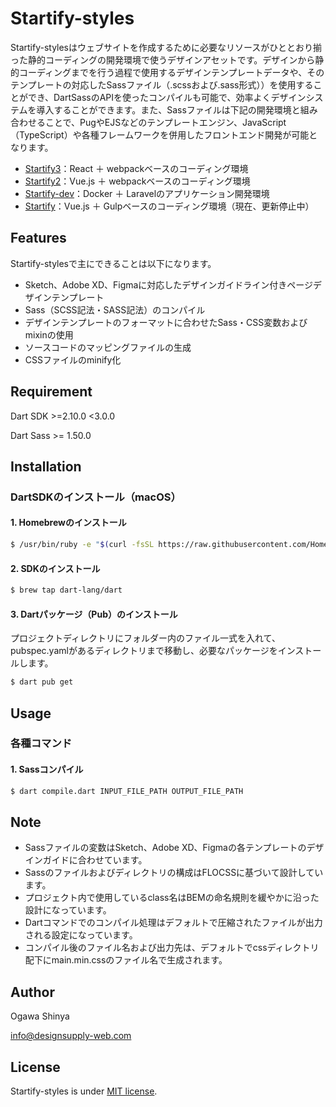 # Startify-styles

Startify-stylesはウェブサイトを作成するために必要なリソースがひととおり揃った静的コーディングの開発環境で使うデザインアセットです。デザインから静的コーディングまでを行う過程で使用するデザインテンプレートデータや、そのテンプレートの対応したSassファイル（.scssおよび.sass形式））を使用することができ、DartSassのAPIを使ったコンパイルも可能で、効率よくデザインシステムを導入することができます。また、Sassファイルは下記の開発環境と組み合わせることで、PugやEJSなどのテンプレートエンジン、JavaScript（TypeScript）や各種フレームワークを併用したフロントエンド開発が可能となります。


- [Startify3](https://github.com/DesignSupply/startify3/)：React ＋ webpackベースのコーディング環境
- [Startify2](https://github.com/DesignSupply/startify2/)：Vue.js ＋ webpackベースのコーディング環境
- [Startify-dev](https://github.com/DesignSupply/startify-dev/)：Docker ＋ Laravelのアプリケーション開発環境
- [Startify](https://github.com/DesignSupply/startify/)：Vue.js ＋ Gulpベースのコーディング環境（現在、更新停止中）



## Features

Startify-stylesで主にできることは以下になります。

* Sketch、Adobe XD、Figmaに対応したデザインガイドライン付きページデザインテンプレート
* Sass（SCSS記法・SASS記法）のコンパイル
* デザインテンプレートのフォーマットに合わせたSass・CSS変数およびmixinの使用
* ソースコードのマッピングファイルの生成
* CSSファイルのminify化



## Requirement

Dart SDK >=2.10.0 <3.0.0

Dart Sass >= 1.50.0



## Installation

### DartSDKのインストール（macOS）

#### 1. Homebrewのインストール
```bash
$ /usr/bin/ruby -e "$(curl -fsSL https://raw.githubusercontent.com/Homebrew/install/master/install)"
```
#### 2. SDKのインストール
```bash
$ brew tap dart-lang/dart
```
#### 3. Dartパッケージ（Pub）のインストール
プロジェクトディレクトリにフォルダー内のファイル一式を入れて、pubspec.yamlがあるディレクトリまで移動し、必要なパッケージをインストールします。
```bash
$ dart pub get
```



## Usage

### 各種コマンド

#### 1. Sassコンパイル
```bash
$ dart compile.dart INPUT_FILE_PATH OUTPUT_FILE_PATH
```



## Note

* Sassファイルの変数はSketch、Adobe XD、Figmaの各テンプレートのデザインガイドに合わせています。
* Sassのファイルおよびディレクトリの構成はFLOCSSに基づいて設計しています。
* プロジェクト内で使用しているclass名はBEMの命名規則を緩やかに沿った設計になっています。
* Dartコマンドでのコンパイル処理はデフォルトで圧縮されたファイルが出力される設定になっています。
* コンパイル後のファイル名および出力先は、デフォルトでcssディレクトリ配下にmain.min.cssのファイル名で生成されます。



## Author

Ogawa Shinya

info@designsupply-web.com



## License

Startify-styles is under [MIT license](https://en.wikipedia.org/wiki/MIT_License).
